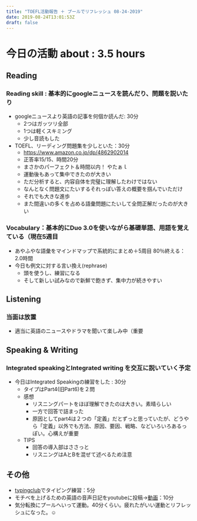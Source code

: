 ```yaml
---
title: "TOEFL活動報告 ＋ プールでリフレッシュ 08-24-2019"
date: 2019-08-24T13:01:53Z
draft: false
---
```



# 今日の活動 about : 3.5 hours
## Reading
### Reading skill : 基本的にgoogleニュースを読んだり、問題を説いたり
* googleニュースより英語の記事を何個か読んだ: 30分
  * 2つはガッツリ全部
  * 1つは軽くスキミング
  * 少し音読もした
* TOEFL、リーディング問題集を少しといた：30分
  * https://www.amazon.co.jp/dp/4862902014
  * 正答率15/15、時間20分
  * まさかのパーフェクト＆時間以内！ やたぁｌ
  * 運動後もあって集中できたのが大きい
  * ただ分析すると、内容自体を完璧に理解したわけではない
  * なんとなく問題文にたいするそれっぽい答えの概要を掴んでいただけ
  * それでも大きな進歩
  * また間違いの多くを占める語彙問題にたいして全問正解だったのが大きい


### Vocabulary：基本的にDuo 3.0を使いながら基礎単語、用語を覚えている（現在5週目
* あやふやな語彙をマインドマップで系統的にまとめ＋5周目 80％終える：2.0時間
* 今日も例文に対する言い換え(rephrase)
  * 頭を使うし、練習になる
  * そして新しい試みなので新鮮で飽きず、集中力が続きやすい


## Listening
### 当面は放置
<!-- * 英語学校で小規模の模擬テストを実施
  * 全然練習してないのにほぼ満点だった
  * 毎日練習してるReadingとこの差はいったい…(´；ω；｀) -->
<!-- * 一番まだマシなので優先順位として一番下
* (Speakingも同じ姿勢をとってたらかなりできなくて焦った経緯があるが…(；・∀・)) -->
* 適当に英語のニュースやドラマを聞いて楽しみ中（重要

## Speaking & Writing
###  Integrated speakingとIntegrated writing を交互に説いていく予定
<!-- * 今日はIntegrated Writingの練習をした : 30分
  * 感想
    * 今回は英語クラスの宿題の消化
    * なので既にあるリーディングと聞いたリスニングをもとに文を書いた
    * やっぱりライティングパートはそんなに難しくないし、時間も焦る必要はなさそうだ
    * リスニングをしっかりしたい
    * 言葉に関しては、「主張する、反論する、しかし」などの言葉をよく使うのでいくつかすんなり使えるようになりたい -->
  <!-- * TIPS
    * Readingパートの３つのサポートの順番と、lectureパートの３つのサポートの順番は必ずしも同じではない？ 要注意かも -->

* 今日はIntegrated Speakingの練習をした : 30分
  * タイプはPart4(旧Part6)を２問
  * 感想
    * リスニングパートをほぼ理解できたのは大きい。素晴らしい
    * 一方で回答で詰まった
    * 原因としてpart4は２つの「定義」だとずっと思っていたが、どうやら「定義」以外でも方法、原因、要因、戦略、などいろいろあるっぽい。心構えが重要
  * TIPS
    * 回答の導入部はささっと
    * リスニングはAとBを混ぜて述べるため注意

## その他
* [typingclub](https://www.typingclub.com/)でタイピング練習：5分
* モチベを上げるための英語の音声日記をyoutubeに投稿→[動画](https://youtu.be/WRMSrmJUS-0)：10分
* 気分転換にプールへいって運動。40分くらい。疲れたがいい運動とリフレッシュになった。☺